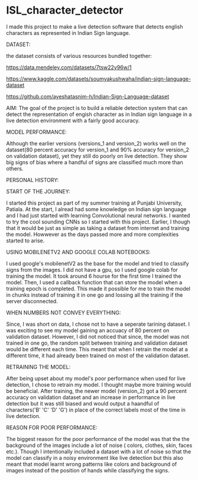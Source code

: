 # ISL_character_detector
I made this project to make a live detection software that detects english characters as represented in Indian Sign language.


DATASET:

the dataset consists of various resources bundled together:

https://data.mendeley.com/datasets/7tsw22y96w/1

https://www.kaggle.com/datasets/soumyakushwaha/indian-sign-language-dataset

https://github.com/ayeshatasnim-h/Indian-Sign-Language-dataset


AIM:
The goal of the project is to build a reliable detection system that can detect the representation of engish character as in Indian sign language in a live detection environment with a fairly good accuracy.

MODEL PERFORMANCE:

Although the earlier versions (versions_1 and version_2) works well on the dataset(80 percent accuracy for version_1 and 90% accuracy for version_2 on validation dataset), yet they still do poorly on live detection. They show big signs of bias where a handful of signs are classified much more than others.


PERSONAL HISTORY:


START OF THE JOURNEY:

I started this project as part of my summer training at Punjabi University, Patiala. At the start, I alread had some knowledge on Indian sign language and I had just started with learning Convolutional neural networks. I wanted to try the cool sounding CNNs so I started with this project. Earlier, I though that it would be just as simple as taking a dataset from internet and training the model. Howwever as the days passed more and more complexities started to arise.


USING MOBILENETV2 AND GOOGLE COLAB NOTEBOOKS:

I used google's mobilenetV2 as the base for the model and tried to classify signs from the images. I did not have a gpu, so I used google colab for training the model. It took around 6 hourse for the first time I trained the model. Then, I used a callback function that can store the model when a training epoch is completed. This made it possible for me to train the model in chunks instead of training it in one go and lossing all the training if the server disconnected.


WHEN NUMBERS NOT CONVEY EVERYTHING:

Since, I was short on data, I chose not to have a seperate tarining dataset. I was exciting to see my model gaining an accuacy of 80 percent on validation dataset. However, I did not noticed that since, the model was not trained in one go, the random split between training and validation dataset would be different each time. This meant that when I retrain the model at a different time, it had already been trained on most of the validation dataset.


RETRAINING THE MODEL:

After being upset about my model's poor performance when used for live detection, I chose to retrain my model. I thought maybe more training would be beneficial. After training, the newer model (version_2) got a 90 percent accuracy on validation dataset and an increase in performance in live detection but it was still biased and would output a haandful of characters('B' 'C' 'D' 'G') in place of the correct labels most of the time in live detection.


REASON FOR POOR PERFORMANCE:

The biggest reason for the poor performance of the model was that the the background of the images include a lot of noise ( colors, clothes, skin, faces etc.). Though I intentionally included a dataset with a lot of noise so that the model can classify in a noisy environment like live detection but this also meant that model learnt wrong patterns like colors and background of images instead of the position of hands while classifying the signs.
